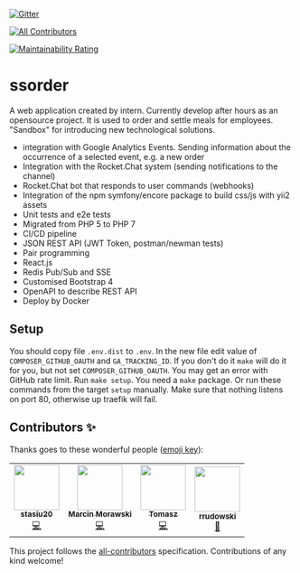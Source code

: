 [![Gitter](https://badges.gitter.im/ssorder/community.svg)](https://gitter.im/ssorder/community?utm_source=badge&utm_medium=badge&utm_campaign=pr-badge)
<!-- ALL-CONTRIBUTORS-BADGE:START - Do not remove or modify this section -->
[![All Contributors](https://img.shields.io/badge/all_contributors-4-orange.svg?style=flat-square)](#contributors-)
<!-- ALL-CONTRIBUTORS-BADGE:END -->
[![Maintainability Rating](https://sonarcloud.io/api/project_badges/measure?project=ssorder&metric=sqale_rating)](https://sonarcloud.io/dashboard?id=ssorder)
# ssorder

A web application created by intern. Currently develop after hours as an opensource project. It is used to order and settle meals for employees. "Sandbox" for introducing new technological solutions.

* integration with Google Analytics Events. Sending information about the occurrence of a selected event, e.g. a new order
* Integration with the Rocket.Chat system (sending notifications to the channel)
* Rocket.Chat bot that responds to user commands (webhooks)
* Integration of the npm symfony/encore package to build css/js with yii2 assets
* Unit tests and e2e tests
* Migrated from PHP 5 to PHP 7
* CI/CD pipeline
* JSON REST API (JWT Token, postman/newman tests)
* Pair programming
* React.js
* Redis Pub/Sub and SSE
* Customised Bootstrap 4
* OpenAPI to describe REST API
* Deploy by Docker

## Setup

You should copy file `.env.dist` to `.env`.
In the new file edit value of `COMPOSER_GITHUB_OAUTH` and `GA_TRACKING_ID`.
If you don't do it `make` will do it for you, but not set `COMPOSER_GITHUB_OAUTH`.
You may get an error with GitHub rate limit.
Run `make setup`. You need a `make` package.
Or run these commands from the target  `setup` manually.
Make sure that nothing listens on port 80, otherwise up traefik will fail.

## Contributors ✨

Thanks goes to these wonderful people ([emoji key](https://allcontributors.org/docs/en/emoji-key)):

<!-- ALL-CONTRIBUTORS-LIST:START - Do not remove or modify this section -->
<!-- prettier-ignore-start -->
<!-- markdownlint-disable -->
<table>
  <tr>
    <td align="center"><a href="https://github.com/stasiu20"><img src="https://avatars1.githubusercontent.com/u/24654238?v=4" width="80px;" alt=""/><br /><sub><b>stasiu20</b></sub></a><br /><a href="https://github.com/stasiu20/ssorder/commits?author=stasiu20" title="Code">💻</a></td>
    <td align="center"><a href="http://morawskim.pl"><img src="https://avatars1.githubusercontent.com/u/1105278?v=4" width="80px;" alt=""/><br /><sub><b>Marcin Morawski</b></sub></a><br /><a href="https://github.com/stasiu20/ssorder/commits?author=morawskim" title="Code">💻</a></td>
    <td align="center"><a href="https://github.com/themalek"><img src="https://avatars0.githubusercontent.com/u/14993588?v=4" width="80px;" alt=""/><br /><sub><b>Tomasz</b></sub></a><br /><a href="https://github.com/stasiu20/ssorder/commits?author=themalek" title="Code">💻</a></td>
    <td align="center"><a href="https://github.com/rrudowski"><img src="https://avatars0.githubusercontent.com/u/19334982?v=4" width="80px;" alt=""/><br /><sub><b>rrudowski</b></sub></a><br /><a href="https://github.com/stasiu20/ssorder/issues?q=author%3Arrudowski" title="Bug reports">🐛</a></td>
  </tr>
</table>

<!-- markdownlint-enable -->
<!-- prettier-ignore-end -->
<!-- ALL-CONTRIBUTORS-LIST:END -->

This project follows the [all-contributors](https://github.com/all-contributors/all-contributors) specification. Contributions of any kind welcome!